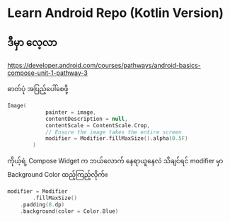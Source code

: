 # Learn Android Repo (Kotlin Version)

## ဒီမှာ လေ့လာ

https://developer.android.com/courses/pathways/android-basics-compose-unit-1-pathway-3


ဓာတ်ပုံ အပြည့်ပေါ်စေဖို့

```kotlin
Image(
            painter = image,
            contentDescription = null,
            contentScale = ContentScale.Crop,
            // Ensure the image takes the entire screen
            modifier = Modifier.fillMaxSize().alpha(0.5F)
        )
```

ကိုယ့်ရဲ့ Compose Widget က ဘယ်လောက် နေရာယူနေလဲ သိချင်ရင် modifier မှာ Background Color ထည့်ကြည့်လိုက်။

```kotlin
modifier = Modifier
        .fillMaxSize()
    .padding(8.dp)
    .background(color = Color.Blue)
```